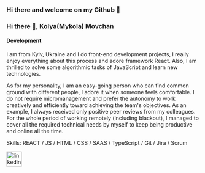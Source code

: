 ### Hi there and welcome on my Github 👋

### Hi there 👋, Kolya(Mykola) Movchan
#### Development
I am from Kyiv, Ukraine and I do front-end development projects, I really enjoy everything about this process and adore framework React. Also, I am thrilled to solve some algorithmic tasks of JavaScript and learn new technologies.

As for my personality, I am an easy-going person who can find common ground with different people, I adore it when someone feels comfortable. I do not require micromanagement and prefer the autonomy to work creatively and efficiently toward achieving the team's objectives. As an example, I always received only positive peer reviews from my colleagues. For the whole period of working remotely (including blackout), I managed to cover all the required technical needs by myself to keep being productive and online all the time.

Skills: REACT / JS / HTML / CSS / SAAS / TypeScript / Git / Jira / Scrum


[<img src='https://www.vhv.rs/dpng/d/5-53359_linkedin-logo-png-transparent-png.png' alt='linkedin' height='40'>](https://www.linkedin.com/in/klmovchan/)

